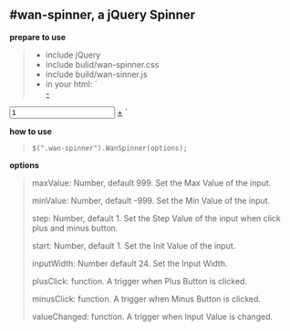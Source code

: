 #wan-spinner,  a jQuery Spinner
----------
**prepare to use**
> - include jQuery
> - include bulid/wan-spinner.css 
> - include build/wan-sinner.js
> - in your html:
> `<div class="wan-spinner">
<a href="javascript:void(0)" class="minus">-</a>
<input type="text" value="1">
<a href="javascript:void(0)" class="plus">+</a>
</div>`

**how to use**
 

> `$(".wan-spinner").WanSpinner(options);`

**options**

> maxValue: Number, default 999. Set the Max Value of the input.
> 
> minValue: Number, default -999. Set the Min Value of the input.
> 
> step: Number, default 1. Set the Step Value of the input when click plus and minus button.
> 
> start: Number, default 1. Set the Init Value of the input.
> 
> inputWidth: Number default 24. Set the Input Width.
> 
> plusClick: function. A trigger when Plus Button is clicked.
> 
> minusClick: function. A trigger when Minus Button is clicked.
> 
> valueChanged: function. A trigger when Input Value is changed.

